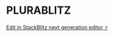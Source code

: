 # PLURABLITZ

[Edit in StackBlitz next generation editor ⚡️](https://stackblitz.com/~/github.com/CLIFTN/PLURABLITZ)